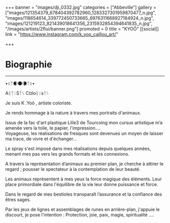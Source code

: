 +++
banner = "images/dji_0332.jpg"
categories = ["Abbeville"]
gallery = ["images/121354379_678404392782960_1283327301959870477_n.jpg", "images/118654614_339772450733665_6976311668927184924_n.jpg", "images/121219123_821439018641356_2315932854394641835_n.jpg", "/images/artists/2flui/banner.png"]
promoted = 0
title = "KYOÔ"
[[social]]
link = "https://www.instagram.com/k_yoo_caillou_art/"

+++
# Biographie

***

•ᛟᛉ🌒🌑🌘ᛉᛟ•

AᚱᛏᛁSᛏᛊ C¤loᚱᛁsᛏᛊ

Je suis K .Yoô , artiste coloriste.

Je rends hommage à la nature à travers mes portraits d'animaux.

Issus de la fac d'art plastique Lille3 de Tourcoing mon cursus artistique m’a amenée vers la toile, le papier, l'impression....  
 Voyageuse, les réalisations de fresques sont devenues un moyen de laisser ma trace, de vivre et d'échanger...

Le spray s'est imposé dans mes réalisations depuis quelques années, menant mes pas vers les grands formats et les connexions.

A travers la représentation d’animaux au premier plan, je cherche à attirer le regard ; pousser le spectateur à la contemplation de leur beauté.

Les animaux représentent à mes yeux la force magique des éléments. Leur place primordiale dans l'équilibre de la vie leur donne puissance et force.

Dans le regard de mes bestioles transparaît l’assurance et la confiance des êtres sages.

Par les jeux de lignes et assemblages de runes en arrière-plan, j'appuie le discourt, je pose l'intention : Protection, joie, paix, magie, spiritualité ….